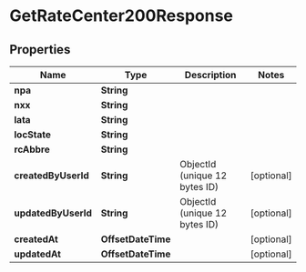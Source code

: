 

# GetRateCenter200Response


## Properties

| Name | Type | Description | Notes |
|------------ | ------------- | ------------- | -------------|
|**npa** | **String** |  |  |
|**nxx** | **String** |  |  |
|**lata** | **String** |  |  |
|**locState** | **String** |  |  |
|**rcAbbre** | **String** |  |  |
|**createdByUserId** | **String** | ObjectId (unique 12 bytes ID) |  [optional] |
|**updatedByUserId** | **String** | ObjectId (unique 12 bytes ID) |  [optional] |
|**createdAt** | **OffsetDateTime** |  |  [optional] |
|**updatedAt** | **OffsetDateTime** |  |  [optional] |



